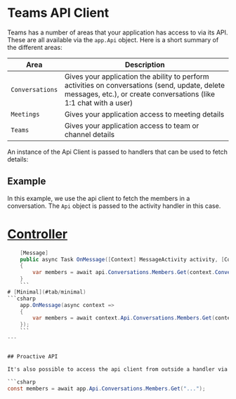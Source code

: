 # Teams API Client

Teams has a number of areas that your application has access to via its API. These are all available via the `app.Api` object. Here is a short summary of the different areas:

| Area | Description |
|------|-------------|
| `Conversations` | Gives your application the ability to perform activities on conversations (send, update, delete messages, etc.), or create conversations (like 1:1 chat with a user) |
| `Meetings` | Gives your application access to meeting details |
| `Teams` | Gives your application access to team or channel details |


An instance of the Api Client is passed to handlers that can be used to fetch details:

## Example

In this example, we use the api client to fetch the members in a conversation. The `Api` object is passed to the activity handler in this case.


# [Controller](#tab/controller)
```csharp 
    [Message]
    public async Task OnMessage([Context] MessageActivity activity, [Context] ApiClient api)
    {
        var members = await api.Conversations.Members.Get(context.Conversation.Id);
    }
    ```
# [Minimal](#tab/minimal)
```csharp 
    app.OnMessage(async context =>
    {
        var members = await context.Api.Conversations.Members.Get(context.Conversation.Id);
    });
    ```
---


## Proactive API

It's also possible to access the api client from outside a handler via the app instance. Here we have the same example as above, but we're access the api client via the app instance.

```csharp
const members = await app.Api.Conversations.Members.Get("...");
```